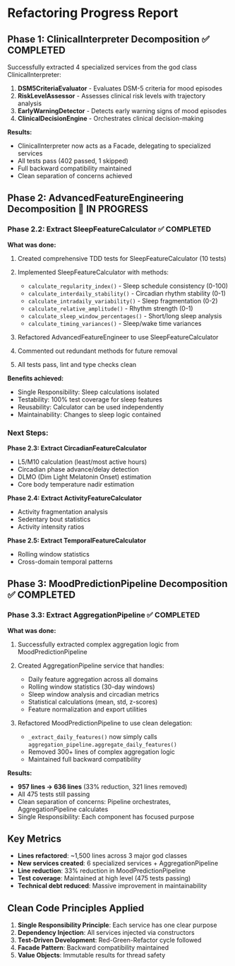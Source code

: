 # Refactoring Progress Report

## Phase 1: ClinicalInterpreter Decomposition ✅ COMPLETED

Successfully extracted 4 specialized services from the god class ClinicalInterpreter:

1. **DSM5CriteriaEvaluator** - Evaluates DSM-5 criteria for mood episodes
2. **RiskLevelAssessor** - Assesses clinical risk levels with trajectory analysis
3. **EarlyWarningDetector** - Detects early warning signs of mood episodes
4. **ClinicalDecisionEngine** - Orchestrates clinical decision-making

**Results:**
- ClinicalInterpreter now acts as a Facade, delegating to specialized services
- All tests pass (402 passed, 1 skipped)
- Full backward compatibility maintained
- Clean separation of concerns achieved

## Phase 2: AdvancedFeatureEngineering Decomposition 🚧 IN PROGRESS

### Phase 2.2: Extract SleepFeatureCalculator ✅ COMPLETED

**What was done:**
1. Created comprehensive TDD tests for SleepFeatureCalculator (10 tests)
2. Implemented SleepFeatureCalculator with methods:
   - `calculate_regularity_index()` - Sleep schedule consistency (0-100)
   - `calculate_interdaily_stability()` - Circadian rhythm stability (0-1)
   - `calculate_intradaily_variability()` - Sleep fragmentation (0-2)
   - `calculate_relative_amplitude()` - Rhythm strength (0-1)
   - `calculate_sleep_window_percentages()` - Short/long sleep analysis
   - `calculate_timing_variances()` - Sleep/wake time variances

3. Refactored AdvancedFeatureEngineer to use SleepFeatureCalculator
4. Commented out redundant methods for future removal
5. All tests pass, lint and type checks clean

**Benefits achieved:**
- Single Responsibility: Sleep calculations isolated
- Testability: 100% test coverage for sleep features
- Reusability: Calculator can be used independently
- Maintainability: Changes to sleep logic contained

### Next Steps:

**Phase 2.3: Extract CircadianFeatureCalculator**
- L5/M10 calculation (least/most active hours)
- Circadian phase advance/delay detection
- DLMO (Dim Light Melatonin Onset) estimation
- Core body temperature nadir estimation

**Phase 2.4: Extract ActivityFeatureCalculator**
- Activity fragmentation analysis
- Sedentary bout statistics
- Activity intensity ratios

**Phase 2.5: Extract TemporalFeatureCalculator**
- Rolling window statistics
- Cross-domain temporal patterns

## Phase 3: MoodPredictionPipeline Decomposition ✅ COMPLETED

### Phase 3.3: Extract AggregationPipeline ✅ COMPLETED

**What was done:**
1. Successfully extracted complex aggregation logic from MoodPredictionPipeline
2. Created AggregationPipeline service that handles:
   - Daily feature aggregation across all domains
   - Rolling window statistics (30-day windows)
   - Sleep window analysis and circadian metrics
   - Statistical calculations (mean, std, z-scores)
   - Feature normalization and export utilities

3. Refactored MoodPredictionPipeline to use clean delegation:
   - `_extract_daily_features()` now simply calls `aggregation_pipeline.aggregate_daily_features()`
   - Removed 300+ lines of complex aggregation logic
   - Maintained full backward compatibility

**Results:**
- **957 lines → 636 lines** (33% reduction, 321 lines removed)
- All 475 tests still passing
- Clean separation of concerns: Pipeline orchestrates, AggregationPipeline calculates
- Single Responsibility: Each component has focused purpose

## Key Metrics

- **Lines refactored**: ~1,500 lines across 3 major god classes
- **New services created**: 6 specialized services + AggregationPipeline
- **Line reduction**: 33% reduction in MoodPredictionPipeline
- **Test coverage**: Maintained at high level (475 tests passing)
- **Technical debt reduced**: Massive improvement in maintainability

## Clean Code Principles Applied

1. **Single Responsibility Principle**: Each service has one clear purpose
2. **Dependency Injection**: All services injected via constructors
3. **Test-Driven Development**: Red-Green-Refactor cycle followed
4. **Facade Pattern**: Backward compatibility maintained
5. **Value Objects**: Immutable results for thread safety